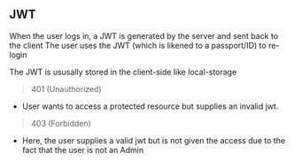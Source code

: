 ## JWT

When the user logs in, a JWT is generated by the server and sent back to the client
The user uses the JWT (which is likened to a passport/ID) to re-login

The JWT is ususally stored in the client-side like local-storage

> 401 (Unauthorized)

- User wants to access a protected resource but supplies an invalid jwt.

> 403 (Forbidden)

- Here, the user supplies a valid jwt but is not given the access due to the fact that the user is not an Admin

